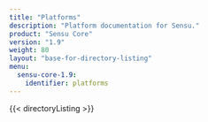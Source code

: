 ```yaml
---
title: "Platforms"
description: "Platform documentation for Sensu."
product: "Sensu Core"
version: "1.9"
weight: 80
layout: "base-for-directory-listing"
menu:
  sensu-core-1.9:
    identifier: platforms
---
```


{{< directoryListing >}}
